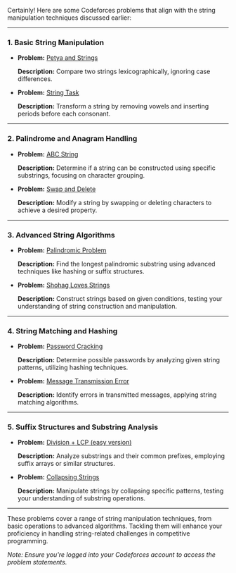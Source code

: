 Certainly! Here are some Codeforces problems that align with the string manipulation techniques discussed earlier:

---

### **1. Basic String Manipulation**

- **Problem:** [Petya and Strings](https://codeforces.com/problemset/problem/112/A)
  
  **Description:** Compare two strings lexicographically, ignoring case differences.

- **Problem:** [String Task](https://codeforces.com/problemset/problem/118/A)
  
  **Description:** Transform a string by removing vowels and inserting periods before each consonant.

---

### **2. Palindrome and Anagram Handling**

- **Problem:** [ABC String](https://codeforces.com/problemset/problem/1671/A)
  
  **Description:** Determine if a string can be constructed using specific substrings, focusing on character grouping.

- **Problem:** [Swap and Delete](https://codeforces.com/problemset/problem/1913/B)
  
  **Description:** Modify a string by swapping or deleting characters to achieve a desired property.

---

### **3. Advanced String Algorithms**

- **Problem:** [Palindromic Problem](https://codeforces.com/problemset/problem/1913/F)
  
  **Description:** Find the longest palindromic substring using advanced techniques like hashing or suffix structures.

- **Problem:** [Shohag Loves Strings](https://codeforces.com/problemset/problem/2039/B)
  
  **Description:** Construct strings based on given conditions, testing your understanding of string construction and manipulation.

---

### **4. String Matching and Hashing**

- **Problem:** [Password Cracking](https://codeforces.com/problemset/problem/2013/C)
  
  **Description:** Determine possible passwords by analyzing given string patterns, utilizing hashing techniques.

- **Problem:** [Message Transmission Error](https://codeforces.com/problemset/problem/2010/C2)
  
  **Description:** Identify errors in transmitted messages, applying string matching algorithms.

---

### **5. Suffix Structures and Substring Analysis**

- **Problem:** [Division + LCP (easy version)](https://codeforces.com/problemset/problem/1968/G1)
  
  **Description:** Analyze substrings and their common prefixes, employing suffix arrays or similar structures.

- **Problem:** [Collapsing Strings](https://codeforces.com/problemset/problem/1902/E)
  
  **Description:** Manipulate strings by collapsing specific patterns, testing your understanding of substring operations.

---

These problems cover a range of string manipulation techniques, from basic operations to advanced algorithms. Tackling them will enhance your proficiency in handling string-related challenges in competitive programming.

*Note: Ensure you're logged into your Codeforces account to access the problem statements.*